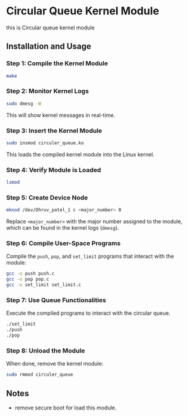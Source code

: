 # Circular Queue Kernel Module
this is Circular queue kernel module

## Installation and Usage

### Step 1: Compile the Kernel Module
```sh
make
```

### Step 2: Monitor Kernel Logs
```sh
sudo dmesg -W
```
This will show kernel messages in real-time.

### Step 3: Insert the Kernel Module
```sh
sudo insmod circuler_queue.ko
```
This loads the compiled kernel module into the Linux kernel.

### Step 4: Verify Module is Loaded
```sh
lsmod
```

### Step 5: Create Device Node
```sh
mknod /dev/Dhruv_patel_1 c <major_number> 0
```
Replace `<major_number>` with the major number assigned to the module, which can be found in the kernel logs (`dmesg`).

### Step 6: Compile User-Space Programs
Compile the `push`, `pop`, and `set_limit` programs that interact with the module:
```sh
gcc -o push push.c
gcc -o pop pop.c
gcc -o set_limit set_limit.c
```

### Step 7: Use Queue Functionalities
Execute the compiled programs to interact with the circular queue.
```sh
./set_limit
./push
./pop
```

### Step 8: Unload the Module
When done, remove the kernel module:
```sh
sudo rmmod circuler_queue
```

## Notes
- remove secure boot for load this module.



